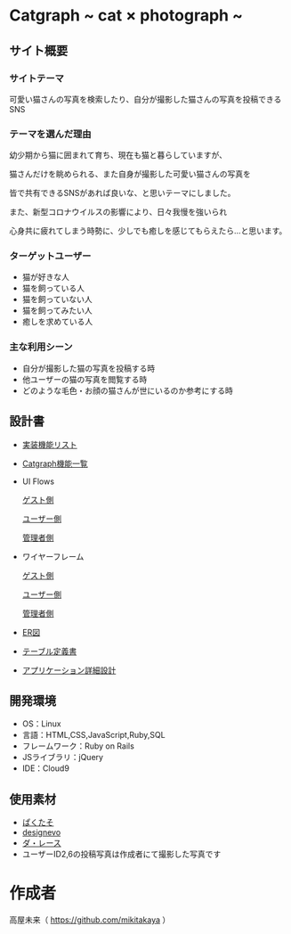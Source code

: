 # Catgraph ~ cat × photograph ~

## サイト概要
### サイトテーマ
可愛い猫さんの写真を検索したり、自分が撮影した猫さんの写真を投稿できるSNS

### テーマを選んだ理由
幼少期から猫に囲まれて育ち、現在も猫と暮らしていますが、

猫さんだけを眺められる、また自身が撮影した可愛い猫さんの写真を

皆で共有できるSNSがあれば良いな、と思いテーマにしました。

また、新型コロナウイルスの影響により、日々我慢を強いられ

心身共に疲れてしまう時勢に、少しでも癒しを感じてもらえたら…と思います。


### ターゲットユーザー
- 猫が好きな人
- 猫を飼っている人
- 猫を飼っていない人
- 猫を飼ってみたい人
- 癒しを求めている人

### 主な利用シーン
- 自分が撮影した猫の写真を投稿する時
- 他ユーザーの猫の写真を閲覧する時
- どのような毛色・お顔の猫さんが世にいるのか参考にする時

## 設計書
- <a href="https://docs.google.com/spreadsheets/d/1UMW1Qo1QXJ8w7O8kz8UD6INixGER2WUcnvYTckMg_TY/edit?usp=sharing">実装機能リスト</a>

- <a href="https://drive.google.com/file/d/1u6UQ4EwBTe-5D9DGNAgeLT-gUflYpjRR/view?usp=sharing">Catgraph機能一覧</a>

- UI Flows

  <a href="https://drive.google.com/file/d/1cVRUyKDktlWJMQtiTINPnH6l8EliFrt4/view?usp=sharing">ゲスト側</a>

  <a href="https://drive.google.com/file/d/1gNWZUCCgl8A04XZE7tLj9bfzzAX-8zyD/view?usp=sharing">ユーザー側</a>

  <a href="https://drive.google.com/file/d/12iKsqe_1bp4Hy1b_YIIvPmTR4X6cwAhl/view?usp=sharing">管理者側</a>


- ワイヤーフレーム

  <a href="https://drive.google.com/file/d/1pRrNP9VR8JKHhXWHgu7I1BupN2PpZ-QI/view?usp=sharing">ゲスト側</a>

  <a href="https://drive.google.com/file/d/1NTNapLCJibbNAIwbzsiY_YKjv50dR4T6/view?usp=sharing">ユーザー側</a>

  <a href="https://drive.google.com/file/d/1_ExZkTVHqHR8vQnMxm77cHnkk6A4tuyi/view?usp=sharing">管理者側</a>


- <a href="https://drive.google.com/file/d/1Ps_SOwD0nHzpp_Lmql1Edr3LETQFXpgU/view?usp=sharing">ER図</a>

- <a href="https://docs.google.com/spreadsheets/d/1C6siuO9BE19zaQqRBHb7O6uBcAddXD9Psips4t_Lh2o/edit?usp=sharing">テーブル定義書</a>

- <a href="https://docs.google.com/spreadsheets/d/1kD_7g6Hm6VJ5Ri_sHDDZRdhi_5V_cYkM_p1iWrft_oM/edit?usp=sharing">アプリケーション詳細設計</a>


## 開発環境
- OS：Linux
- 言語：HTML,CSS,JavaScript,Ruby,SQL
- フレームワーク：Ruby on Rails
- JSライブラリ：jQuery
- IDE：Cloud9

## 使用素材
- <a href="https://www.pakutaso.com/">ぱくたそ</a>
- <a href="https://www.designevo.com/">designevo</a>
- <a href="http://da-lace.com/">ダ・レース</a>
- ユーザーID2,6の投稿写真は作成者にて撮影した写真です

# 作成者
高屋未来（ https://github.com/mikitakaya ）